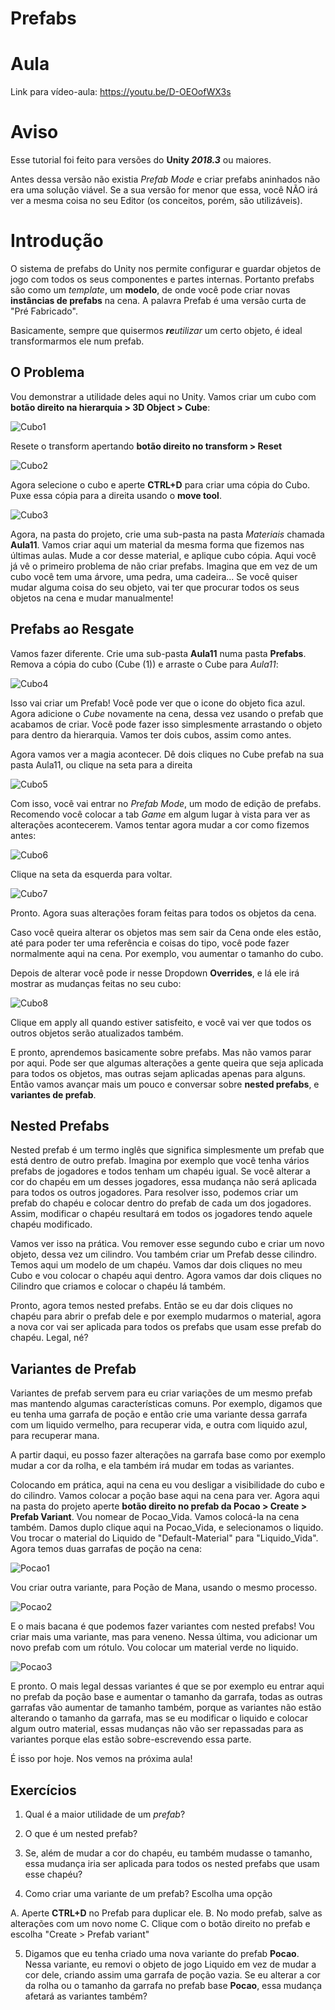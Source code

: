 # Prefabs

# Aula

Link para vídeo-aula: https://youtu.be/D-OEOofWX3s

# Aviso

Esse tutorial foi feito para versões do __Unity *2018.3*__ ou maiores. 

Antes dessa versão não existia _Prefab Mode_ e criar prefabs aninhados não era uma solução viável. Se a sua versão for menor que essa, você NÃO irá ver a mesma coisa no seu Editor (os conceitos, porém, são utilizáveis).

# Introdução

O sistema de prefabs do Unity nos permite configurar e guardar objetos de jogo com todos os seus componentes e partes internas. Portanto prefabs são como um _template_, um __modelo__, de onde você pode criar novas __instâncias de prefabs__ na cena. A palavra Prefab é uma versão curta de "Pré Fabricado".

Basicamente, sempre que quisermos __*re*__*utilizar* um certo objeto, é ideal transformarmos ele num prefab.

## O Problema

Vou demonstrar a utilidade deles aqui no Unity. Vamos criar um cubo com __botão direito na hierarquia > 3D Object > Cube__:

![Cubo1](Cubo1.PNG)

Resete o transform apertando __botão direito no transform > Reset__

![Cubo2](Cubo2.PNG)

Agora selecione o cubo e aperte __CTRL+D__ para criar uma cópia do Cubo. Puxe essa cópia para a direita usando o __move tool__.

![Cubo3](Cubo3.PNG)

Agora, na pasta do projeto, crie uma sub-pasta na pasta _Materiais_ chamada __Aula11__. Vamos criar aqui um material da mesma forma que fizemos nas últimas aulas. Mude a cor desse material, e aplique cubo cópia. Aqui você já vê o primeiro problema de não criar prefabs. Imagina que em vez de um cubo você tem uma árvore, uma pedra, uma cadeira... Se você quiser mudar alguma coisa do seu objeto, vai ter que procurar todos os seus objetos na cena e mudar manualmente!

## Prefabs ao Resgate 

Vamos fazer diferente. Crie uma sub-pasta __Aula11__ numa pasta __Prefabs__. Remova a cópia do cubo (Cube (1)) e arraste o Cube para _Aula11_:

![Cubo4](Cubo4.PNG)

Isso vai criar um Prefab! Você pode ver que o icone do objeto fica azul. Agora adicione o _Cube_ novamente na cena, dessa vez usando o prefab que acabamos de criar. Você pode fazer isso simplesmente arrastando o objeto para dentro da hierarquia. Vamos ter dois cubos, assim como antes.

Agora vamos ver a magia acontecer. Dê dois cliques no Cube prefab na sua pasta Aula11, ou clique na seta para a direita

![Cubo5](Cubo5.PNG)

Com isso, você vai entrar no *Prefab Mode*, um modo de edição de prefabs. Recomendo você colocar a tab _Game_ em algum lugar à vista para ver as alterações acontecerem. Vamos tentar agora mudar a cor como fizemos antes:

![Cubo6](Cubo6.gif)

Clique na seta da esquerda para voltar.

![Cubo7](Cubo7.PNG)

Pronto. Agora suas alterações foram feitas para todos os objetos da cena.

Caso você queira alterar os objetos mas sem sair da Cena onde eles estão, até para poder ter uma referência e coisas do tipo, você pode fazer normalmente aqui na cena. Por exemplo, vou aumentar o tamanho do cubo.

Depois de alterar você pode ir nesse Dropdown __Overrides__, e lá ele irá mostrar as mudanças feitas no seu cubo:

![Cubo8](Cubo8.PNG)

Clique em apply all quando estiver satisfeito, e você vai ver que todos os outros objetos serão atualizados também.

E pronto, aprendemos basicamente sobre prefabs. Mas não vamos parar por aqui. Pode ser que algumas alterações a gente queira que seja aplicada para todos os objetos, mas outras sejam aplicadas apenas para alguns. Então vamos avançar mais um pouco e conversar sobre __nested prefabs__, e __variantes de prefab__.

## Nested Prefabs

Nested prefab é um termo inglês que significa simplesmente um prefab que está dentro de outro prefab. Imagina por exemplo que você tenha vários prefabs de jogadores e todos tenham um chapéu igual. Se você alterar a cor do chapéu em um desses jogadores, essa mudança não será aplicada para todos os outros jogadores. Para resolver isso, podemos criar um prefab do chapéu e colocar dentro do prefab de cada um dos jogadores. Assim, modificar o chapéu resultará em todos os jogadores tendo aquele chapéu modificado.

Vamos ver isso na prática. Vou remover esse segundo cubo e criar um novo objeto, dessa vez um cilindro. Vou também criar um Prefab desse cilindro. Temos aqui um modelo de um chapéu. Vamos dar dois cliques no meu Cubo e vou colocar o chapéu aqui dentro. Agora vamos dar dois cliques no Cilindro que criamos e colocar o chapéu lá também. 

Pronto, agora temos nested prefabs. Então se eu dar dois cliques no chapéu para abrir o prefab dele e por exemplo mudarmos o material, agora a nova cor vai ser aplicada para todos os prefabs que usam esse prefab do chapéu. Legal, né?

## Variantes de Prefab

Variantes de prefab servem para eu criar variações de um mesmo prefab mas mantendo algumas características comuns. Por exemplo, digamos que eu tenha uma garrafa de poção e então crie uma variante dessa garrafa com um liquido vermelho, para recuperar vida, e outra com liquido azul, para recuperar mana.

A partir daqui, eu posso fazer alterações na garrafa base como por exemplo mudar a cor da rolha, e ela também irá mudar em todas as variantes.

Colocando em prática, aqui na cena eu vou desligar a visibilidade do cubo e do cilindro. Vamos colocar a poção base aqui na cena para ver. Agora aqui na pasta do projeto aperte __botão direito no prefab da Pocao > Create > Prefab Variant__. Vou nomear de Pocao_Vida. Vamos colocá-la na cena também. Damos duplo clique aqui na Pocao_Vida, e selecionamos o liquido. Vou trocar o material do Liquido de "Default-Material" para "Liquido_Vida". Agora temos duas garrafas de poção na cena:

![Pocao1](Pocao1.PNG)

Vou criar outra variante, para Poção de Mana, usando o mesmo processo.

![Pocao2](Pocao2.PNG)

E o mais bacana é que podemos fazer variantes com nested prefabs! Vou criar mais uma variante, mas para veneno. Nessa última, vou adicionar um novo prefab com um rótulo. Vou colocar um material verde no liquido.

![Pocao3](Pocao3.PNG)

E pronto. O mais legal dessas variantes é que se por exemplo eu entrar aqui no prefab da poção base e aumentar o tamanho da garrafa, todas as outras garrafas vão aumentar de tamanho também, porque as variantes não estão alterando o tamanho da garrafa, mas se eu modificar o liquido e colocar algum outro material, essas mudanças não vão ser repassadas para as variantes porque elas estão sobre-escrevendo essa parte.

É isso por hoje. Nos vemos na próxima aula!


## Exercícios

1. Qual é a maior utilidade de um *prefab*?

2. O que é um nested prefab?

3. Se, além de mudar a cor do chapéu, eu também mudasse o tamanho, essa mudança iria ser aplicada para todos os nested prefabs que usam esse chapéu?

4. Como criar uma variante de um prefab? Escolha uma opção

A. Aperte **CTRL+D** no Prefab para duplicar ele.
B. No modo prefab, salve as alterações com um novo nome
C. Clique com o botão direito no prefab e escolha "Create > Prefab variant"

5. Digamos que eu tenha criado uma nova variante do prefab **Pocao**. Nessa variante, eu removi o objeto de jogo Liquido em vez de mudar a cor dele, criando assim uma garrafa de poção vazia. Se eu alterar a cor da rolha ou o tamanho da garrafa no prefab base **Pocao**, essa mudança afetará as variantes também?
